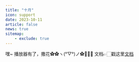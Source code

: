 ```yaml
---
title: "十月"
icon: support
date: 2023-10-11
article: false
news: true
sitemap:
    - exclude: true
---
```

嘿~<Badge text="vuepress-plugin-meting2" type="tip" />
播放器有了，撒花✿✿ヽ(°▽°)ノ✿:tada::tada::tada:
文档👉🏻戳这里[文档](/vuepress-plugin-meting2)
<Meting auto="https://y.qq.com/n/ryqq/songDetail/003UTVCN0QvffG" api="https://api.injahow.cn/meting/?server=:server&type=:type&id=:id&auth=:auth&r=:r"/>

<!-- more --> 